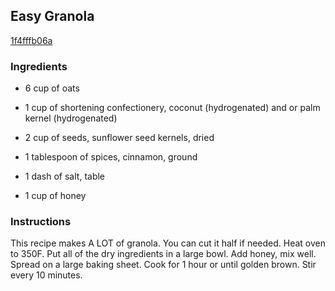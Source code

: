 ## Easy Granola

[1f4fffb06a](http://tastykitchen.com/recipes/breakfastbrunch/easy-granola-2/)

### Ingredients

 - 6 cup of oats

 - 1 cup of shortening confectionery, coconut (hydrogenated) and or palm kernel (hydrogenated)

 - 2 cup of seeds, sunflower seed kernels, dried

 - 1 tablespoon of spices, cinnamon, ground

 - 1 dash of salt, table

 - 1 cup of honey

### Instructions

This recipe makes A LOT of granola. You can cut it half if needed. Heat oven to 350F. Put all of the dry ingredients in a large bowl. Add honey, mix well. Spread on a large baking sheet. Cook for 1 hour or until golden brown. Stir every 10 minutes.